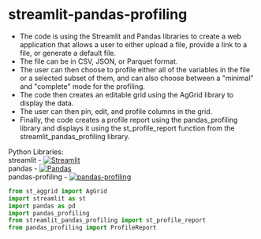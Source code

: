 # streamlit-pandas-profiling

* The code is using the Streamlit and Pandas libraries to create a web application that allows a user to either upload a file, provide a link to a file, or generate a default file. 
* The file can be in CSV, JSON, or Parquet format. 
* The user can then choose to profile either all of the variables in the file or a selected subset of them, and can also choose between a "minimal" and "complete" mode for the profiling.
* The code then creates an editable grid using the AgGrid library to display the data. 
* The user can then pin, edit, and profile columns in the grid. 
* Finally, the code creates a profile report using the pandas_profiling library and displays it using the st_profile_report function from the streamlit_pandas_profiling library.

Python Libraries: <br>
streamlit - [![Streamlit](https://badgen.net/pypi/v/streamlit)](https://pypi.org/project/streamlit/) <br>
pandas - [![Pandas](https://badgen.net/pypi/v/pandas)](https://pypi.org/project/pandas/) <br>
pandas-profiling - [![pandas-profiling](https://badgen.net/pypi/v/pandas-profiling)](https://pypi.org/project/pandas-profiling/) <br>
```python
from st_aggrid import AgGrid
import streamlit as st
import pandas as pd 
import pandas_profiling
from streamlit_pandas_profiling import st_profile_report
from pandas_profiling import ProfileReport
```
